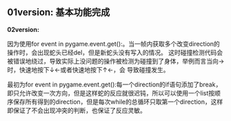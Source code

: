 **01version:** 基本功能完成
---
**02version:**

  因为使用for event in pygame.event.get():。当一帧内获取多个改变direction的操作时，会出现蛇头已经del，但是新蛇头没有写入的情况。
  这时碰撞检测代码会被错误地绕过，导致实际上没问题的操作被检测为碰撞到了身体，举例而言当向→时，快速地按下↓←或者快速地按下↑←，会
  导致碰撞发生。
  
  最初为for event in pygame.event.get():每一个direction的if语句添加了break，即只允许改变一次方向，但是这样蛇的反应就很迟钝，所以可以使用一个list按顺序保存所有得到的direction，但是每次while的总循环只取第一个direction，这样即保证了不会出现冲突的判断，也保证了反应灵敏。
